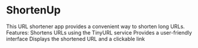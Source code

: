 # ShortenUp
This URL shortener app provides a convenient way to shorten long URLs.  Features:  Shortens URLs using the TinyURL service Provides a user-friendly interface Displays the shortened URL and a clickable link
